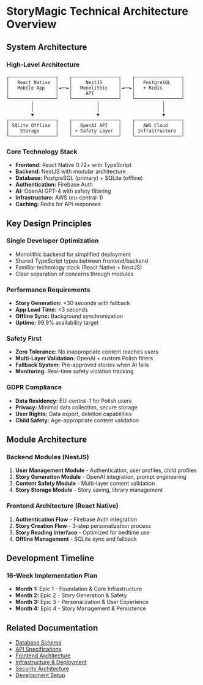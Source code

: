 # StoryMagic Technical Architecture Overview

## System Architecture

### High-Level Architecture
```
┌─────────────────┐    ┌─────────────────┐    ┌─────────────────┐
│   React Native  │    │     NestJS      │    │   PostgreSQL    │
│   Mobile App    │◄──►│   Monolithic    │◄──►│   + Redis       │
│                 │    │     API         │    │                 │
└─────────────────┘    └─────────────────┘    └─────────────────┘
         │                       │                       │
         │                       │                       │
         ▼                       ▼                       ▼
┌─────────────────┐    ┌─────────────────┐    ┌─────────────────┐
│ SQLite Offline  │    │   OpenAI API    │    │   AWS Cloud     │
│    Storage      │    │ + Safety Layer  │    │ Infrastructure  │
└─────────────────┘    └─────────────────┘    └─────────────────┘
```

### Core Technology Stack
- **Frontend:** React Native 0.72+ with TypeScript
- **Backend:** NestJS with modular architecture
- **Database:** PostgreSQL (primary) + SQLite (offline)
- **Authentication:** Firebase Auth
- **AI:** OpenAI GPT-4 with safety filtering
- **Infrastructure:** AWS (eu-central-1)
- **Caching:** Redis for API responses

## Key Design Principles

### Single Developer Optimization
- Monolithic backend for simplified deployment
- Shared TypeScript types between frontend/backend
- Familiar technology stack (React Native + NestJS)
- Clear separation of concerns through modules

### Performance Requirements
- **Story Generation:** <30 seconds with fallback
- **App Load Time:** <3 seconds
- **Offline Sync:** Background synchronization
- **Uptime:** 99.9% availability target

### Safety First
- **Zero Tolerance:** No inappropriate content reaches users
- **Multi-Layer Validation:** OpenAI + custom Polish filters
- **Fallback System:** Pre-approved stories when AI fails
- **Monitoring:** Real-time safety violation tracking

### GDPR Compliance
- **Data Residency:** EU-central-1 for Polish users
- **Privacy:** Minimal data collection, secure storage
- **User Rights:** Data export, deletion capabilities
- **Child Safety:** Age-appropriate content validation

## Module Architecture

### Backend Modules (NestJS)
1. **User Management Module** - Authentication, user profiles, child profiles
2. **Story Generation Module** - OpenAI integration, prompt engineering
3. **Content Safety Module** - Multi-layer content validation
4. **Story Storage Module** - Story saving, library management

### Frontend Architecture (React Native)
1. **Authentication Flow** - Firebase Auth integration
2. **Story Creation Flow** - 3-step personalization process
3. **Story Reading Interface** - Optimized for bedtime use
4. **Offline Management** - SQLite sync and fallback

## Development Timeline

### 16-Week Implementation Plan
- **Month 1:** Epic 1 - Foundation & Core Infrastructure
- **Month 2:** Epic 2 - Story Generation & Safety
- **Month 3:** Epic 3 - Personalization & User Experience
- **Month 4:** Epic 4 - Story Management & Persistence

## Related Documentation
- [Database Schema](./architecture-database.md)
- [API Specifications](./architecture-api.md)
- [Frontend Architecture](./architecture-frontend.md)
- [Infrastructure & Deployment](./architecture-infrastructure.md)
- [Security Architecture](./architecture-security.md)
- [Development Setup](./architecture-development.md)